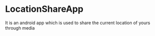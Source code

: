 # LocationShareApp
It is an android app which is used to share the current location of yours through media
